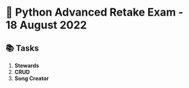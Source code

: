# 🐍 Python Advanced Retake Exam - 18 August 2022

## 📚 Tasks

1. **Stewards**  
2. **CRUD**  
3. **Song Creator**
